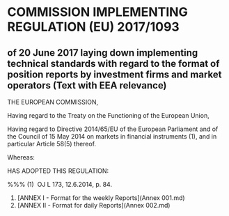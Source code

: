 # COMMISSION IMPLEMENTING REGULATION (EU) 2017/1093

## of 20 June 2017 laying down implementing technical standards with regard to the format of position reports by investment firms and market operators (Text with EEA relevance)

THE EUROPEAN COMMISSION,

Having regard to the Treaty on the Functioning of the European Union,

Having regard to Directive 2014/65/EU of the European Parliament and of the Council of 15 May 2014 on markets in financial instruments (1), and in particular Article 58(5) thereof.

Whereas:

HAS ADOPTED THIS REGULATION:

%%% (1)  OJ L 173, 12.6.2014, p. 84.

1. [ANNEX I - Format for the weekly Reports](Annex 001.md)
1. [ANNEX II - Format for daily Reports](Annex 002.md)
